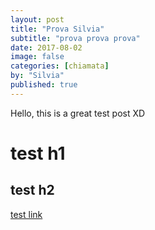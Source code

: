 ```yaml
---
layout: post
title: "Prova Silvia"
subtitle: "prova prova prova"
date: 2017-08-02
image: false
categories: [chiamata]
by: "Silvia"
published: true
---
```


Hello, this is a great test post XD


# test h1


## test h2

[test link](http://opencare.cc)
